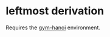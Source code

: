 # leftmost derivation
Requires the [gym-hanoi](https://github.com/RobertTLange/gym-hanoi) environment.
